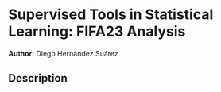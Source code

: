 # Supervised Tools in Statistical Learning: FIFA23 Analysis
**Author:** Diego Hernández Suárez

## Description
